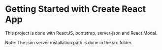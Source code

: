 # Getting Started with Create React App

This project is done with ReactJS, bootstrap, server-json and React Modal. 

Note: The json server installation path is done in the src folder.
